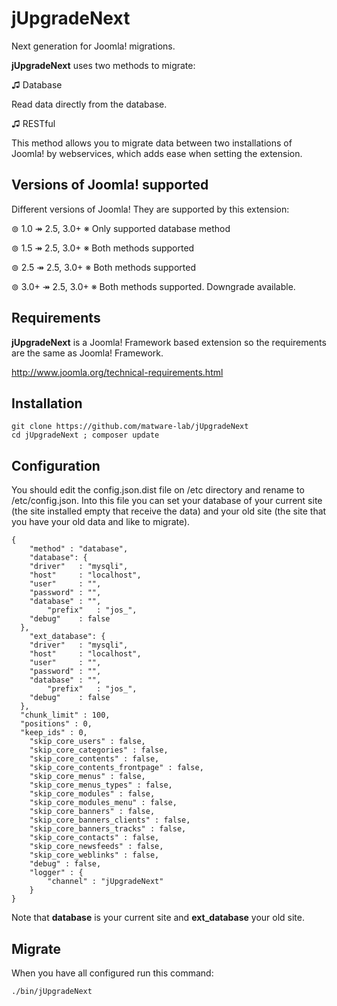 # jUpgradeNext

Next generation for Joomla! migrations.

**jUpgradeNext** uses two methods to migrate:

♫ Database

Read data directly from the database.

♫ RESTful

This method allows you to migrate data between two installations of Joomla! by webservices, which adds ease when setting the extension.

## Versions of Joomla! supported

Different versions of Joomla! They are supported by this extension:

⊚ 1.0 ↠ 2.5, 3.0+ ※ Only supported database method

⊚ 1.5 ↠ 2.5, 3.0+ ※ Both methods supported

⊚ 2.5 ↠ 2.5, 3.0+ ※ Both methods supported

⊚ 3.0+ ↠ 2.5, 3.0+ ※ Both methods supported. Downgrade available.

## Requirements

**jUpgradeNext** is a Joomla! Framework based extension so the requirements are the same as Joomla! Framework.

http://www.joomla.org/technical-requirements.html

## Installation

```
git clone https://github.com/matware-lab/jUpgradeNext
cd jUpgradeNext ; composer update
```

## Configuration

You should edit the config.json.dist file on /etc directory and rename to /etc/config.json. Into this file you can set your database of your current site (the site installed empty that receive the data) and your old site (the site that you have your old data and like to migrate).

```
{
	"method" : "database",
	"database": {
    "driver"   : "mysqli",
    "host"     : "localhost",
    "user"     : "",
    "password" : "",
    "database" : "",
		"prefix"   : "jos_",
    "debug"    : false
  },
	"ext_database": {
    "driver"   : "mysqli",
    "host"     : "localhost",
    "user"     : "",
    "password" : "",
    "database" : "",
		"prefix"   : "jos_",
    "debug"    : false
  },
  "chunk_limit" : 100,
  "positions" : 0,
  "keep_ids" : 0,
	"skip_core_users" : false,
	"skip_core_categories" : false,
	"skip_core_contents" : false,
	"skip_core_contents_frontpage" : false,
	"skip_core_menus" : false,
	"skip_core_menus_types" : false,
	"skip_core_modules" : false,
	"skip_core_modules_menu" : false,
	"skip_core_banners" : false,
	"skip_core_banners_clients" : false,
	"skip_core_banners_tracks" : false,
	"skip_core_contacts" : false,
	"skip_core_newsfeeds" : false,
	"skip_core_weblinks" : false,
	"debug" : false,
	"logger" : {
		"channel" : "jUpgradeNext"
	}
}
```

Note that **database** is your current site and **ext_database** your old site.

## Migrate

When you have all configured run this command:

```
./bin/jUpgradeNext
```
